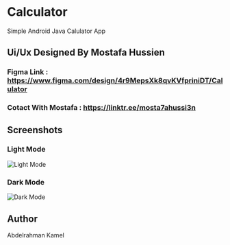 # Calculator
Simple Android Java Calulator App

## Ui/Ux Designed By Mostafa Hussien 
### Figma Link : https://www.figma.com/design/4r9MepsXk8qvKVfpriniDT/Calulator
### Cotact With Mostafa : https://linktr.ee/mosta7ahussi3n


## Screenshots
### Light Mode
![Light Mode](https://github.com/Abdelrahman-Kamel8886/Calculator/assets/126878089/c328deb0-c9ed-4230-901e-677c3ef4fe2c)
### Dark Mode
![Dark Mode](https://github.com/Abdelrahman-Kamel8886/Calculator/assets/126878089/d1d048a9-b065-4aa6-a625-9b17d5c1baa2)

## Author
Abdelrahman Kamel
